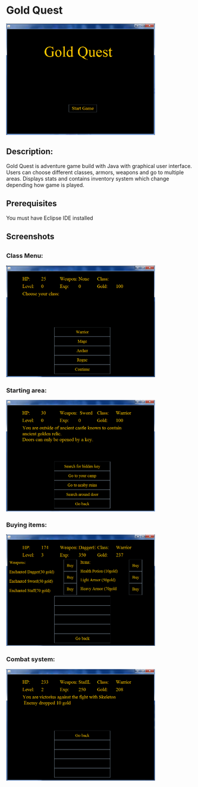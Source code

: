 <h1>Gold Quest</h1> 

<img src="images/start.png" width="400px" height="300px">

<h2>Description:</h2>
<p>Gold Quest is adventure game build with Java with graphical user interface. Users can choose different classes, armors, weapons and go to multiple areas. Displays stats and contains inventory system which change depending how game is played.</p>

<h2>Prerequisites</h2>
<p>You must have Eclipse IDE installed</p>

<h2>Screenshots<h2>
  <h3>Class Menu:</h3>
  <img src="images/chooseclass.png" width="400px" height="300px">
  <h3>Starting area:</h3>
  <img src="images/area1.png" width="400px" height="300px">
    <h3>Buying items:</h3>
  <img src="images/inventory.png" width="400px" height="300px">
    <h3>Combat system:</h3>
  <img src="images/fight.png" width="400px" height="300px">
  
